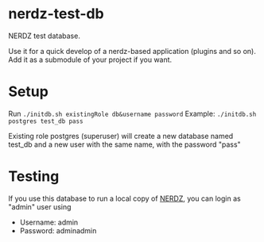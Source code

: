 nerdz-test-db
=============

NERDZ test database.

Use it for a quick develop of a nerdz-based application (plugins and so on). Add it as a submodule of your project if you want.

Setup
=====

Run `./initdb.sh existingRole db&username password`
Example: `./initdb.sh postgres test_db pass`

Existing role postgres (superuser) will create a new database named test_db and a new user with the same name, with the password "pass"

Testing
=======
If you use this database to run a local copy of [NERDZ](https://github.com/nerdzeu/nerdz.eu), you can login as "admin" user using
- Username: admin
- Password: adminadmin
